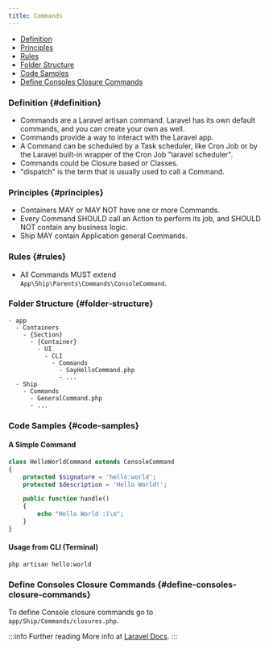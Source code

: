 ```yaml
---
title: Commands
---
```


* [Definition](#definition)
* [Principles](#principles)
* [Rules](#rules)
* [Folder Structure](#folder-structure)
* [Code Samples](#code-samples)
* [Define Consoles Closure Commands](#define-consoles-closure-commands)

### Definition {#definition}

 * Commands are a Laravel artisan command. Laravel has its own default commands, and you can create your own as well.
 * Commands provide a way to interact with the Laravel app.
 * A Command can be scheduled by a Task scheduler, like Cron Job or by the Laravel built-in wrapper of the Cron Job "laravel scheduler".
 * Commands could be Closure based or Classes.
 * "dispatch" is the term that is usually used to call a Command.

### Principles {#principles}

- Containers MAY or MAY NOT have one or more Commands.
- Every Command SHOULD call an Action to perform its job, and SHOULD NOT contain any business logic.
- Ship MAY contain Application general Commands.

### Rules {#rules}

- All Commands MUST extend `App\Ship\Parents\Commands\ConsoleCommand`.

### Folder Structure {#folder-structure}

```
- app
  - Containers
    - {Section}
      - {Container}
        - UI
          - CLI
            - Commands
              - SayHelloCommand.php
              - ...
  - Ship
    - Commands
      - GeneralCommand.php
      - ...
```

### Code Samples {#code-samples}

#### A Simple Command

```php
class HelloWorldCommand extends ConsoleCommand
{
    protected $signature = 'hello:world';
    protected $description = 'Hello World!';

    public function handle()
    {
        echo "Hello World :)\n";
    }
}
```

#### Usage from CLI (Terminal)

```
php artisan hello:world
```

### Define Consoles Closure Commands {#define-consoles-closure-commands}

To define Console closure commands go to `app/Ship/Commands/closures.php`.

:::info Further reading
More info at [Laravel Docs](https://laravel.com/docs/artisan#writing-commands).
:::
